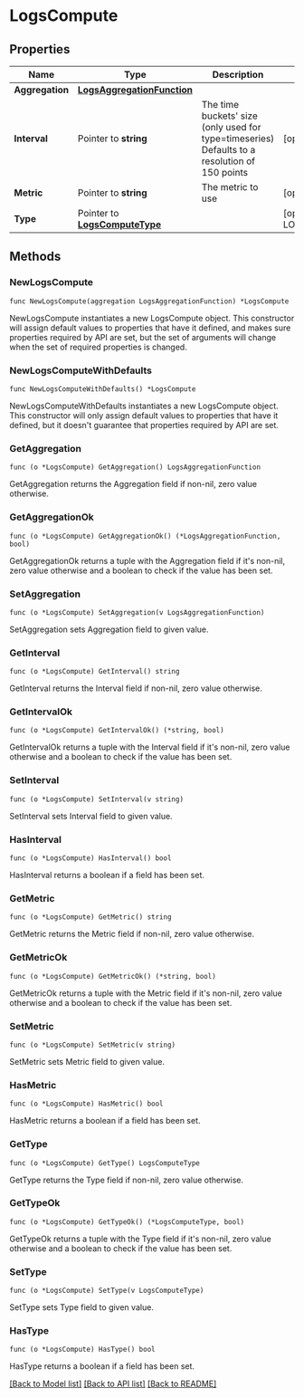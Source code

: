 # LogsCompute

## Properties

Name | Type | Description | Notes
---- | ---- | ----------- | ------
**Aggregation** | [**LogsAggregationFunction**](LogsAggregationFunction.md) |  | 
**Interval** | Pointer to **string** | The time buckets&#39; size (only used for type&#x3D;timeseries) Defaults to a resolution of 150 points | [optional] 
**Metric** | Pointer to **string** | The metric to use | [optional] 
**Type** | Pointer to [**LogsComputeType**](LogsComputeType.md) |  | [optional] [default to LOGSCOMPUTETYPE_TOTAL]

## Methods

### NewLogsCompute

`func NewLogsCompute(aggregation LogsAggregationFunction) *LogsCompute`

NewLogsCompute instantiates a new LogsCompute object.
This constructor will assign default values to properties that have it defined,
and makes sure properties required by API are set, but the set of arguments
will change when the set of required properties is changed.

### NewLogsComputeWithDefaults

`func NewLogsComputeWithDefaults() *LogsCompute`

NewLogsComputeWithDefaults instantiates a new LogsCompute object.
This constructor will only assign default values to properties that have it defined,
but it doesn't guarantee that properties required by API are set.

### GetAggregation

`func (o *LogsCompute) GetAggregation() LogsAggregationFunction`

GetAggregation returns the Aggregation field if non-nil, zero value otherwise.

### GetAggregationOk

`func (o *LogsCompute) GetAggregationOk() (*LogsAggregationFunction, bool)`

GetAggregationOk returns a tuple with the Aggregation field if it's non-nil, zero value otherwise
and a boolean to check if the value has been set.

### SetAggregation

`func (o *LogsCompute) SetAggregation(v LogsAggregationFunction)`

SetAggregation sets Aggregation field to given value.


### GetInterval

`func (o *LogsCompute) GetInterval() string`

GetInterval returns the Interval field if non-nil, zero value otherwise.

### GetIntervalOk

`func (o *LogsCompute) GetIntervalOk() (*string, bool)`

GetIntervalOk returns a tuple with the Interval field if it's non-nil, zero value otherwise
and a boolean to check if the value has been set.

### SetInterval

`func (o *LogsCompute) SetInterval(v string)`

SetInterval sets Interval field to given value.

### HasInterval

`func (o *LogsCompute) HasInterval() bool`

HasInterval returns a boolean if a field has been set.

### GetMetric

`func (o *LogsCompute) GetMetric() string`

GetMetric returns the Metric field if non-nil, zero value otherwise.

### GetMetricOk

`func (o *LogsCompute) GetMetricOk() (*string, bool)`

GetMetricOk returns a tuple with the Metric field if it's non-nil, zero value otherwise
and a boolean to check if the value has been set.

### SetMetric

`func (o *LogsCompute) SetMetric(v string)`

SetMetric sets Metric field to given value.

### HasMetric

`func (o *LogsCompute) HasMetric() bool`

HasMetric returns a boolean if a field has been set.

### GetType

`func (o *LogsCompute) GetType() LogsComputeType`

GetType returns the Type field if non-nil, zero value otherwise.

### GetTypeOk

`func (o *LogsCompute) GetTypeOk() (*LogsComputeType, bool)`

GetTypeOk returns a tuple with the Type field if it's non-nil, zero value otherwise
and a boolean to check if the value has been set.

### SetType

`func (o *LogsCompute) SetType(v LogsComputeType)`

SetType sets Type field to given value.

### HasType

`func (o *LogsCompute) HasType() bool`

HasType returns a boolean if a field has been set.


[[Back to Model list]](../README.md#documentation-for-models) [[Back to API list]](../README.md#documentation-for-api-endpoints) [[Back to README]](../README.md)


